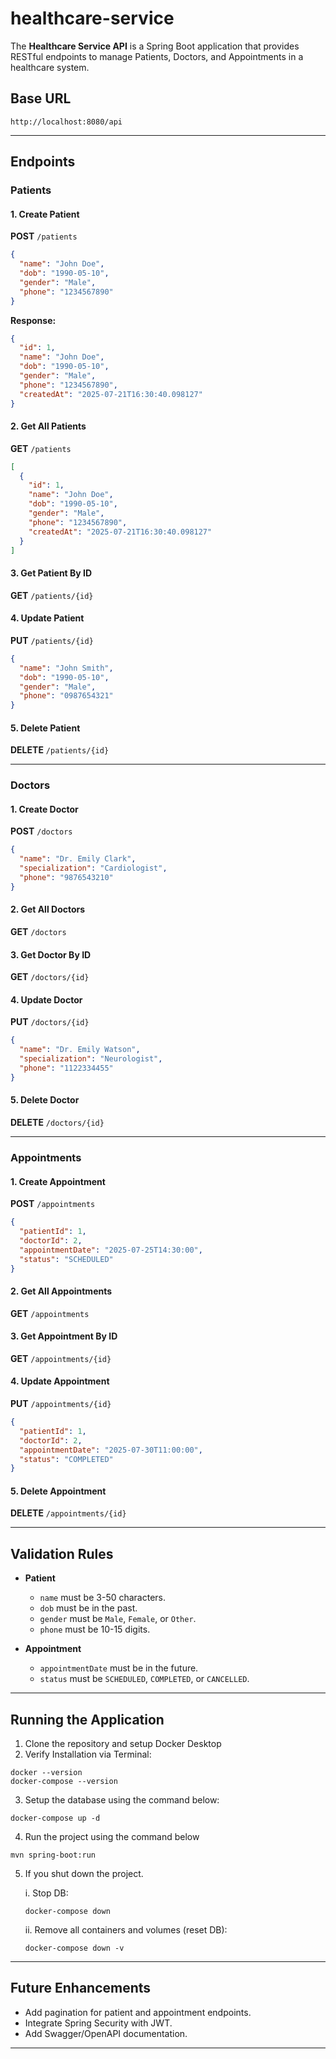 # healthcare-service
The **Healthcare Service API** is a Spring Boot application that provides RESTful endpoints to manage Patients, Doctors, and Appointments in a healthcare system.

## **Base URL**
```
http://localhost:8080/api
````

---

## **Endpoints**

### **Patients**

#### 1. Create Patient
**POST** `/patients`
```json
{
  "name": "John Doe",
  "dob": "1990-05-10",
  "gender": "Male",
  "phone": "1234567890"
}
````

**Response:**

```json
{
  "id": 1,
  "name": "John Doe",
  "dob": "1990-05-10",
  "gender": "Male",
  "phone": "1234567890",
  "createdAt": "2025-07-21T16:30:40.098127"
}
```

#### 2. Get All Patients

**GET** `/patients`

```json
[
  {
    "id": 1,
    "name": "John Doe",
    "dob": "1990-05-10",
    "gender": "Male",
    "phone": "1234567890",
    "createdAt": "2025-07-21T16:30:40.098127"
  }
]
```

#### 3. Get Patient By ID

**GET** `/patients/{id}`

#### 4. Update Patient

**PUT** `/patients/{id}`

```json
{
  "name": "John Smith",
  "dob": "1990-05-10",
  "gender": "Male",
  "phone": "0987654321"
}
```

#### 5. Delete Patient

**DELETE** `/patients/{id}`

---

### **Doctors**

#### 1. Create Doctor

**POST** `/doctors`

```json
{
  "name": "Dr. Emily Clark",
  "specialization": "Cardiologist",
  "phone": "9876543210"
}
```

#### 2. Get All Doctors

**GET** `/doctors`

#### 3. Get Doctor By ID

**GET** `/doctors/{id}`

#### 4. Update Doctor

**PUT** `/doctors/{id}`

```json
{
  "name": "Dr. Emily Watson",
  "specialization": "Neurologist",
  "phone": "1122334455"
}
```

#### 5. Delete Doctor

**DELETE** `/doctors/{id}`

---

### **Appointments**

#### 1. Create Appointment

**POST** `/appointments`

```json
{
  "patientId": 1,
  "doctorId": 2,
  "appointmentDate": "2025-07-25T14:30:00",
  "status": "SCHEDULED"
}
```

#### 2. Get All Appointments

**GET** `/appointments`

#### 3. Get Appointment By ID

**GET** `/appointments/{id}`

#### 4. Update Appointment

**PUT** `/appointments/{id}`

```json
{
  "patientId": 1,
  "doctorId": 2,
  "appointmentDate": "2025-07-30T11:00:00",
  "status": "COMPLETED"
}
```

#### 5. Delete Appointment

**DELETE** `/appointments/{id}`

---

## **Validation Rules**

* **Patient**

   * `name` must be 3-50 characters.
   * `dob` must be in the past.
   * `gender` must be `Male`, `Female`, or `Other`.
   * `phone` must be 10-15 digits.
* **Appointment**

   * `appointmentDate` must be in the future.
   * `status` must be `SCHEDULED`, `COMPLETED`, or `CANCELLED`.

---

## **Running the Application**

1. Clone the repository and setup Docker Desktop
2. Verify Installation via Terminal:
```
docker --version
docker-compose --version
```
3. Setup the database using the command below:
```
docker-compose up -d
```
4. Run the project using the command below
```
mvn spring-boot:run
```
5. If you shut down the project.

   i. Stop DB:
      ```
      docker-compose down
      ```
   ii. Remove all containers and volumes (reset DB):

       docker-compose down -v

---

## **Future Enhancements**

* Add pagination for patient and appointment endpoints.
* Integrate Spring Security with JWT.
* Add Swagger/OpenAPI documentation.

---
